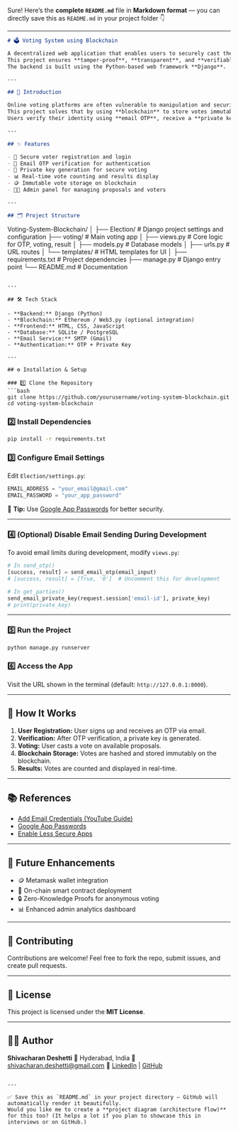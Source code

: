 Sure! Here’s the **complete `README.md`** file in **Markdown format** — you can directly save this as `README.md` in your project folder 👇

---

```markdown
# 🗳️ Voting System using Blockchain

A decentralized web application that enables users to securely cast their votes online using blockchain technology.  
This project ensures **tamper-proof**, **transparent**, and **verifiable** elections by storing voting records on the blockchain.  
The backend is built using the Python-based web framework **Django**.

---

## 📘 Introduction

Online voting platforms are often vulnerable to manipulation and security risks.  
This project solves that by using **blockchain** to store votes immutably, providing end-to-end security and transparency.  
Users verify their identity using **email OTP**, receive a **private key**, and securely cast their vote — all through a simple web interface.

---

## ✨ Features

- 🔐 Secure voter registration and login  
- 📩 Email OTP verification for authentication  
- 🔑 Private key generation for secure voting  
- 📊 Real-time vote counting and results display  
- 🪙 Immutable vote storage on blockchain  
- 🧑‍💻 Admin panel for managing proposals and voters  

---

## 🗂️ Project Structure

```

Voting-System-Blockchain/
│
├── Election/                 # Django project settings and configuration
├── voting/                   # Main voting app
│   ├── views.py              # Core logic for OTP, voting, result
│   ├── models.py             # Database models
│   ├── urls.py               # URL routes
│   └── templates/            # HTML templates for UI
│
├── requirements.txt          # Project dependencies
├── manage.py                 # Django entry point
└── README.md                 # Documentation

````

---

## 🛠️ Tech Stack

- **Backend:** Django (Python)  
- **Blockchain:** Ethereum / Web3.py (optional integration)  
- **Frontend:** HTML, CSS, JavaScript  
- **Database:** SQLite / PostgreSQL  
- **Email Service:** SMTP (Gmail)  
- **Authentication:** OTP + Private Key

---

## ⚙️ Installation & Setup

### 1️⃣ Clone the Repository
```bash
git clone https://github.com/yourusername/voting-system-blockchain.git
cd voting-system-blockchain
````

### 2️⃣ Install Dependencies

```bash
pip install -r requirements.txt
```

### 3️⃣ Configure Email Settings

Edit `Election/settings.py`:

```python
EMAIL_ADDRESS = "your_email@gmail.com"
EMAIL_PASSWORD = "your_app_password"
```

📌 **Tip:** Use [Google App Passwords](https://myaccount.google.com/apppasswords) for better security.

---

### 4️⃣ (Optional) Disable Email Sending During Development

To avoid email limits during development, modify `views.py`:

```python
# In send_otp()
[success, result] = send_email_otp(email_input)
# [success, result] = [True, '0']  # Uncomment this for development

# In get_parties()
send_email_private_key(request.session['email-id'], private_key)
# print(private_key)
```

---

### 5️⃣ Run the Project

```bash
python manage.py runserver
```

### 6️⃣ Access the App

Visit the URL shown in the terminal (default: `http://127.0.0.1:8000`).

---

## 🔁 How It Works

1. **User Registration:** User signs up and receives an OTP via email.
2. **Verification:** After OTP verification, a private key is generated.
3. **Voting:** User casts a vote on available proposals.
4. **Blockchain Storage:** Votes are hashed and stored immutably on the blockchain.
5. **Results:** Votes are counted and displayed in real-time.

---

## 📚 References

* [Add Email Credentials (YouTube Guide)](https://www.youtube.com/watch?v=JRCJ6RtE3xU)
* [Google App Passwords](https://myaccount.google.com/apppasswords)
* [Enable Less Secure Apps](https://myaccount.google.com/lesssecureapps)

---

## 🚀 Future Enhancements

* 🪙 Metamask wallet integration
* 📜 On-chain smart contract deployment
* 🔒 Zero-Knowledge Proofs for anonymous voting
* 📊 Enhanced admin analytics dashboard

---

## 🤝 Contributing

Contributions are welcome! Feel free to fork the repo, submit issues, and create pull requests.

---

## 📜 License

This project is licensed under the **MIT License**.

---

## 👨‍💻 Author

**Shivacharan Deshetti**
📍 Hyderabad, India
📧 [shivacharan.deshetti@gmail.com](mailto:shivacharan.deshetti@gmail.com)
🔗 [LinkedIn](https://linkedin.com/in/shivacharan-deshetti) | [GitHub](https://github.com/Shivacharan369)

```

---

✅ Save this as `README.md` in your project directory — GitHub will automatically render it beautifully.  
Would you like me to create a **project diagram (architecture flow)** for this too? (It helps a lot if you plan to showcase this in interviews or on GitHub.)
```
